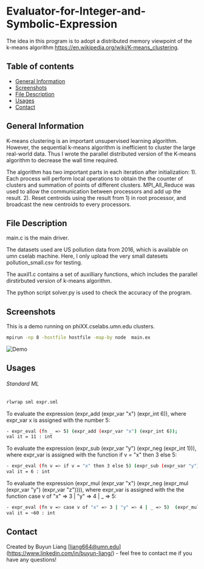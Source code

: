 # Evaluator-for-Integer-and-Symbolic-Expression
The idea in this program is to adopt a distributed memory viewpoint of the k-means algorithm https://en.wikipedia.org/wiki/K-means_clustering.

## Table of contents
* [General Information](#general-information)
* [Screenshots](#screenshots)
* [File Description](#file-description)
* [Usages](#usages)
* [Contact](#contact)

## General Information
K-means clustering is an important unsupervised learning algorithm. However, the sequential k-means algorithm is inefficient to cluster the large real-world data. Thus I wrote the parallel distributed version of the K-means algorithm to decrease the wall time required.

The algorithm has two important parts in each iteration after initialization: 1). Each process will perform local operations to obtain the the counter of clusters and summation of points of different clusters. MPI_All_Reduce was used to allow the communication between processors and add up the result. 2). Reset centroids using the result from 1) in root processor, and broadcast the new centroids to every processors.

## File Description
main.c is the main driver. 

The datasets used are US pollution data from 2016, which is available on umn cselab machine. Here, I only upload the very small datesets pollution_small.csv for testing. 

The auxil1.c contains a set of auxilliary functions, which includes the parallel dirstirbuted version of k-means algorithm. 

The python script solver.py is used to check the accuracy of the program.

## Screenshots
This is a demo running on phiXX.cselabs.umn.edu clusters.
```bash
mpirun -np 8 -hostfile hostfile -map-by node  main.ex
```
![Demo](./img/demo.png)

## Usages
###### Standard ML
```bash
rlwrap sml expr.sml
```

To evaluate the expression (expr_add (expr_var "x") (expr_int 6)), where expr_var x is assigned with the number 5:
```bash
- expr_eval (fn _ => 5) (expr_add (expr_var "x") (expr_int 6));
val it = 11 : int
```

To evaluate the expression (expr_sub (expr_var "y") (expr_neg (expr_int 1))), where expr_var is assigned with the function if v = "x" then 3 else 5:
```bash
- expr_eval (fn v => if v = "x" then 3 else 5) (expr_sub (expr_var "y") (expr_neg (expr_int 1)));
val it = 6 : int
```
To evaluate the expression (expr_mul (expr_var "x") (expr_neg (expr_mul (expr_var "y") (expr_var "z")))), where expr_var is assigned with the the function case v of "x" => 3 | "y" => 4 | _ => 5:

```bash
- expr_eval (fn v => case v of "x" => 3 | "y" => 4 | _ => 5)  (expr_mul (expr_var "x") (expr_neg (expr_mul (expr_var "y") (expr_var "z"))));
val it = ~60 : int
```

## Contact
Created by Buyun Liang [liang664@umn.edu] (https://www.linkedin.com/in/buyun-liang/) - feel free to contact me if you have any questions!

